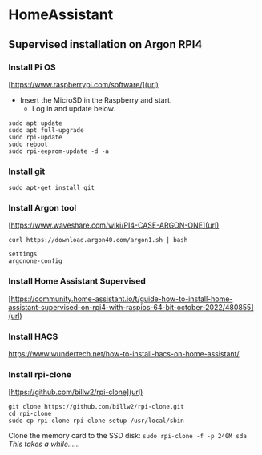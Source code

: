 # HomeAssistant
## Supervised installation on Argon RPI4
### Install Pi OS
[https://www.raspberrypi.com/software/](url)
- Insert the MicroSD in the Raspberry and start.
	- Log in and update below.
```
sudo apt update
sudo apt full-upgrade
sudo rpi-update
sudo reboot
sudo rpi-eeprom-update -d -a
```
### Install git
```
sudo apt-get install git
```

### Install Argon tool

[https://www.waveshare.com/wiki/PI4-CASE-ARGON-ONE](url)
```
curl https://download.argon40.com/argon1.sh | bash
```
```
settings
argonone-config 
```
### Install Home Assistant Supervised
[https://community.home-assistant.io/t/guide-how-to-install-home-assistant-supervised-on-rpi4-with-raspios-64-bit-october-2022/480855](url)
### Install HACS
https://www.wundertech.net/how-to-install-hacs-on-home-assistant/<br>
### Install rpi-clone
[https://github.com/billw2/rpi-clone](url)<br>
```
git clone https://github.com/billw2/rpi-clone.git
cd rpi-clone
sudo cp rpi-clone rpi-clone-setup /usr/local/sbin
```
Clone the memory card to the SSD disk: ```sudo rpi-clone -f -p 240M sda```<br>
<i>This takes a while......</i><br>


